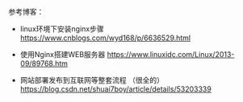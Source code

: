 参考博客：
- linux环境下安装nginx步骤
https://www.cnblogs.com/wyd168/p/6636529.html

- 使用Nginx搭建WEB服务器
https://www.linuxidc.com/Linux/2013-09/89768.htm


- 网站部署发布到互联网等整套流程 （很全的）
https://blog.csdn.net/shuai7boy/article/details/53203339
